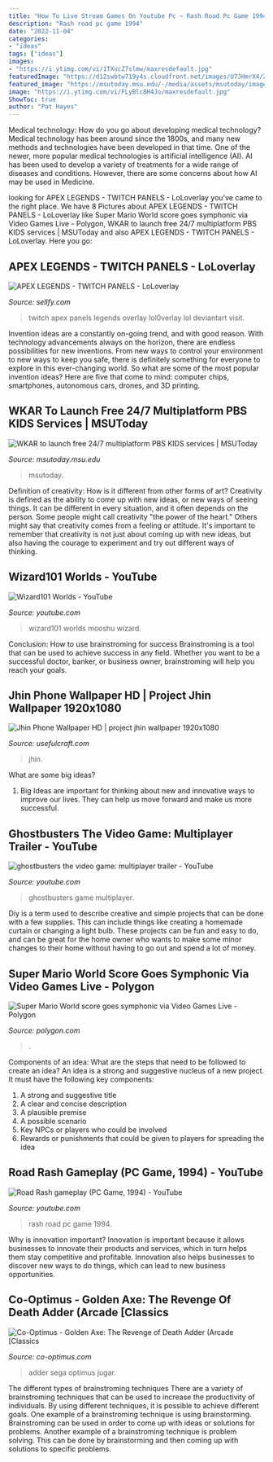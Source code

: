 ```yaml
---
title: "How To Live Stream Games On Youtube Pc ~ Rash Road Pc Game 1994"
description: "Rash road pc game 1994"
date: "2022-11-04"
categories:
- "ideas"
tags: ["ideas"]
images:
- "https://i.ytimg.com/vi/1TXucZ7slmw/maxresdefault.jpg"
featuredImage: "https://d12swbtw719y4s.cloudfront.net/images/U7JHmrX4/2JFf3j4bbbiMAXWcCaG0/xkJHC3mDmu.jpeg?w=1200"
featured_image: "https://msutoday.msu.edu/-/media/assets/msutoday/images/2017/p/1/pbs-kids-art.jpg"
image: "https://i.ytimg.com/vi/FLyBlc8H4Jo/maxresdefault.jpg"
ShowToc: true
author: "Pat Hayes"
---
```



Medical technology: How do you go about developing medical technology?
Medical technology has been around since the 1800s, and many new methods and technologies have been developed in that time. One of the newer, more popular medical technologies is artificial intelligence (AI). AI has been used to develop a variety of treatments for a wide range of diseases and conditions. However, there are some concerns about how AI may be used in Medicine.

	

		
looking for APEX LEGENDS - TWITCH PANELS - LoLoverlay you've came to the right place. We have 8 Pictures about APEX LEGENDS - TWITCH PANELS - LoLoverlay like Super Mario World score goes symphonic via Video Games Live - Polygon, WKAR to launch free 24/7 multiplatform PBS KIDS services | MSUToday and also APEX LEGENDS - TWITCH PANELS - LoLoverlay. Here you go:
		
    
## APEX LEGENDS - TWITCH PANELS - LoLoverlay

<img loading=lazy src="https://d12swbtw719y4s.cloudfront.net/images/U7JHmrX4/2JFf3j4bbbiMAXWcCaG0/xkJHC3mDmu.jpeg?w=1200" onerror="this.onerror=null;this.src='https://tse3.mm.bing.net/th?id=OIP.2wFfXFFb0MKoy8kc5huyxwHaEK&amp;pid=15.1';" alt="APEX LEGENDS - TWITCH PANELS - LoLoverlay">

_Source: sellfy.com_

>twitch apex panels legends overlay lol0verlay lol deviantart visit. 

	

Invention ideas are a constantly on-going trend, and with good reason. With technology advancements always on the horizon, there are endless possibilities for new inventions. From new ways to control your environment to new ways to keep you safe, there is definitely something for everyone to explore in this ever-changing world. So what are some of the most popular invention ideas? Here are five that come to mind: computer chips, smartphones, autonomous cars, drones, and 3D printing.

    
## WKAR To Launch Free 24/7 Multiplatform PBS KIDS Services | MSUToday

<img loading=lazy src="https://msutoday.msu.edu/-/media/assets/msutoday/images/2017/p/1/pbs-kids-art.jpg" onerror="this.onerror=null;this.src='https://tse3.mm.bing.net/th?id=OIP._x_0SQEQyJwL6OUMr4h4LQHaM9&amp;pid=15.1';" alt="WKAR to launch free 24/7 multiplatform PBS KIDS services | MSUToday">

_Source: msutoday.msu.edu_

>msutoday. 

	

Definition of creativity: How is it different from other forms of art?
Creativity is defined as the ability to come up with new ideas, or new ways of seeing things. It can be different in every situation, and it often depends on the person. Some people might call creativity "the power of the heart." Others might say that creativity comes from a feeling or attitude. It's important to remember that creativity is not just about coming up with new ideas, but also having the courage to experiment and try out different ways of thinking.

    
## Wizard101 Worlds - YouTube

<img loading=lazy src="https://i.ytimg.com/vi/tyeCccJ7yNI/maxresdefault.jpg" onerror="this.onerror=null;this.src='https://tse4.mm.bing.net/th?id=OIP.N_ee0aghQ1TlUUjTO2gK7QHaEK&amp;pid=15.1';" alt="Wizard101 Worlds - YouTube">

_Source: youtube.com_

>wizard101 worlds mooshu wizard. 

	

Conclusion: How to use brainstroming for success
Brainstroming is a tool that can be used to achieve success in any field. Whether you want to be a successful doctor, banker, or business owner, brainstroming will help you reach your goals.

    
## Jhin Phone Wallpaper HD | Project Jhin Wallpaper 1920x1080

<img loading=lazy src="https://www.usefulcraft.com/wp-content/uploads/2019/12/Jhin-Phone-Wallpaper-HD-7.jpg" onerror="this.onerror=null;this.src='https://tse4.mm.bing.net/th?id=OIP.fiQT1l0Pfbw5CkHDabxCRwHaKM&amp;pid=15.1';" alt="Jhin Phone Wallpaper HD | project jhin wallpaper 1920x1080">

_Source: usefulcraft.com_

>jhin. 

	

What are some big ideas?
1. Big Ideas are important for thinking about new and innovative ways to improve our lives. They can help us move forward and make us more successful.

    
## Ghostbusters The Video Game: Multiplayer Trailer - YouTube

<img loading=lazy src="https://i.ytimg.com/vi/FLyBlc8H4Jo/maxresdefault.jpg" onerror="this.onerror=null;this.src='https://tse2.mm.bing.net/th?id=OIP.ZiJCI_tZbEJhIRN1H2MjjQHaEK&amp;pid=15.1';" alt="ghostbusters the video game: multiplayer trailer - YouTube">

_Source: youtube.com_

>ghostbusters game multiplayer. 

	

Diy is a term used to describe creative and simple projects that can be done with a few supplies. This can include things like creating a homemade curtain or changing a light bulb. These projects can be fun and easy to do, and can be great for the home owner who wants to make some minor changes to their home without having to go out and spend a lot of money.

    
## Super Mario World Score Goes Symphonic Via Video Games Live - Polygon

<img loading=lazy src="https://cdn.vox-cdn.com/thumbor/eapc2fKb6uq16ISvxZGIxqgf86I=/13x230:811x679/1600x900/cdn.vox-cdn.com/uploads/chorus_image/image/19245051/super_mario_world.0.png" onerror="this.onerror=null;this.src='https://tse2.mm.bing.net/th?id=OIP.ewrYBnJidOEzJrYjfV3hFQHaEK&amp;pid=15.1';" alt="Super Mario World score goes symphonic via Video Games Live - Polygon">

_Source: polygon.com_

>. 

	

Components of an idea: What are the steps that need to be followed to create an idea?
An idea is a strong and suggestive nucleus of a new project. It must have the following key components:
1. A strong and suggestive title 
2. A clear and concise description 
3. A plausible premise 
4. A possible scenario 
5. Key NPCs or players who could be involved 
6. Rewards or punishments that could be given to players for spreading the idea 

    
## Road Rash Gameplay (PC Game, 1994) - YouTube

<img loading=lazy src="https://i.ytimg.com/vi/1TXucZ7slmw/maxresdefault.jpg" onerror="this.onerror=null;this.src='https://tse2.mm.bing.net/th?id=OIP.6eHIfnpzhCIOdvaRO1SMQwHaEK&amp;pid=15.1';" alt="Road Rash gameplay (PC Game, 1994) - YouTube">

_Source: youtube.com_

>rash road pc game 1994. 

	

Why is innovation important?
Innovation is important because it allows businesses to innovate their products and services, which in turn helps them stay competitive and profitable. Innovation also helps businesses to discover new ways to do things, which can lead to new business opportunities.

    
## Co-Optimus - Golden Axe: The Revenge Of Death Adder (Arcade [Classics

<img loading=lazy src="https://www.co-optimus.com/image.php?id=2381" onerror="this.onerror=null;this.src='https://tse1.mm.bing.net/th?id=OIP.v77rFbAsfC9_nmfpGWiCQAHaLx&amp;pid=15.1';" alt="Co-Optimus - Golden Axe: The Revenge of Death Adder (Arcade [Classics">

_Source: co-optimus.com_

>adder sega optimus jugar. 

	

The different types of brainstroming techniques
There are a variety of brainstroming techniques that can be used to increase the productivity of individuals. By using different techniques, it is possible to achieve different goals. One example of a brainstroming technique is using brainstorming. Brainstroming can be used in order to come up with ideas or solutions for problems. Another example of a brainstroming technique is problem solving. This can be done by brainstorming and then coming up with solutions to specific problems.

